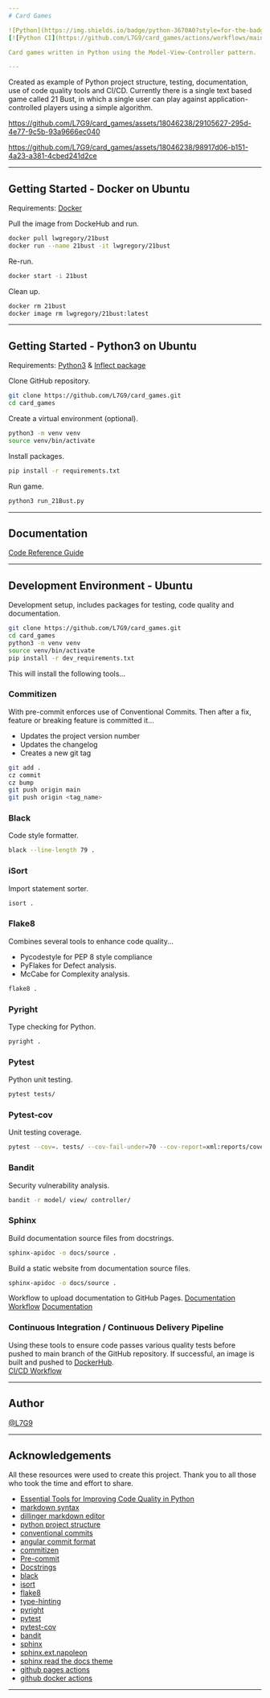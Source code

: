 ```yaml
---
# Card Games

![Python](https://img.shields.io/badge/python-3670A0?style=for-the-badge&logo=python&logoColor=ffdd54) ![Ubuntu](https://img.shields.io/badge/Ubuntu-E95420?style=for-the-badge&logo=ubuntu&logoColor=white)
[![Python CI](https://github.com/L7G9/card_games/actions/workflows/main.yaml/badge.svg)](https://github.com/L7G9/card_games/actions/workflows/main.yaml) [![](https://img.shields.io/github/v/tag/L7G9/card_games?sort=semver)](https://https://github.com/L7G9/card_games/tags) [![](https://img.shields.io/github/license/L7G9/card_games)](https://github.com/L7G9/card_games/blob/main/LICENSE) [![](https://img.shields.io/badge/code%20style-black-000000.svg)](https://github.com/psf/black) [![](https://img.shields.io/badge/security-bandit-yellow.svg)](https://github.com/PyCQA/bandit)

Card games written in Python using the Model-View-Controller pattern.

---
```


Created as example of Python project structure, testing, documentation, use of code quality tools and CI/CD.  Currently there is a single text based game called 21 Bust, in which a single user can play against application-controlled players using a simple algorithm.

https://github.com/L7G9/card_games/assets/18046238/29105627-295d-4e77-9c5b-93a9666ec040


https://github.com/L7G9/card_games/assets/18046238/98917d06-b151-4a23-a381-4cbed241d2ce

---
## Getting Started - Docker on Ubuntu
Requirements: [Docker](https://docs.docker.com/engine/install/ubuntu/)

Pull the image from DockeHub and run.
```bash
docker pull lwgregory/21bust
docker run --name 21bust -it lwgregory/21bust
```
Re-run.
```bash
docker start -i 21bust
```
Clean up.
```bash
docker rm 21bust
docker image rm lwgregory/21bust:latest
```

---

## Getting Started - Python3 on Ubuntu
Requirements: [Python3](https://www.python.org/downloads/) & [Inflect package](https://pypi.org/project/inflect/)

Clone GitHub repository.
```bash
git clone https://github.com/L7G9/card_games.git
cd card_games
```
Create a virtual environment (optional).
```bash
python3 -m venv venv
source venv/bin/activate
```
Install packages.
```bash
pip install -r requirements.txt
```
Run game.
```bash
python3 run_21Bust.py
```

---

## Documentation
[Code Reference Guide](https://l7g9.github.io/card_games/)

---

## Development Environment - Ubuntu
Development setup, includes packages for testing, code quality and documentation.
```bash
git clone https://github.com/L7G9/card_games.git
cd card_games
python3 -m venv venv
source venv/bin/activate
pip install -r dev_requirements.txt
```
This will install the following tools...

### Commitizen
With pre-commit enforces use of Conventional Commits.
Then after a fix, feature or breaking feature is committed it...
  - Updates the project version number
  - Updates the changelog
  - Creates a new git tag
```bash
git add .
cz commit
cz bump
git push origin main
git push origin <tag_name>
```

### Black
Code style formatter.
```bash
black --line-length 79 .
```

### iSort
Import statement sorter.
```bash
isort .
```

### Flake8
Combines several tools to enhance code quality...
- Pycodestyle for PEP 8 style compliance
- PyFlakes for Defect analysis.
- McCabe for Complexity analysis.
```bash
flake8 .
```

### Pyright
Type checking for Python.
```bash
pyright .
```

### Pytest
Python unit testing.
```bash
pytest tests/
```

### Pytest-cov
Unit testing coverage.
```bash
pytest --cov=. tests/ --cov-fail-under=70 --cov-report=xml:reports/coverage.xml
```

### Bandit
Security vulnerability analysis.
```Bash
bandit -r model/ view/ controller/
```

### Sphinx
Build documentation source files from docstrings.
```Bash
sphinx-apidoc -o docs/source .
```
Build a static website from documentation source files.
```Bash
sphinx-apidoc -o docs/source .
```
Workflow to upload documentation to GitHub Pages.
[Documentation Workflow](https://github.com/L7G9/card_games/blob/main/.github/workflows/sphinx.yml)
[Documentation](https://l7g9.github.io/card_games/)

### Continuous Integration / Continuous Delivery Pipeline
Using these tools to ensure code passes various quality tests before pushed to main branch of the GitHub repository.  If successful, an image is built and pushed to [DockerHub](https://hub.docker.com/repository/docker/lwgregory/21bust/general).   
[CI/CD Workflow](https://github.com/L7G9/card_games/blob/main/.github/workflows/main.yaml)

---

## Author
[@L7G9](https://www.github.com/L7G9)

---

## Acknowledgements
All these resources were used to create this project.  Thank you to all those who took the time and effort to share.
- [Essential Tools for Improving Code Quality in Python](https://itnext.io/essential-tools-for-improving-code-quality-in-python-d24ca3b963d4?gi=778eda09d9b7)
- [markdown syntax](https://towardsdatascience.com/the-ultimate-markdown-cheat-sheet-3d3976b31a0)
- [dillinger markdown editor](https://dillinger.io/)
- [python project structure](https://realpython.com/python-application-layouts/)
- [conventional commits](https://www.conventionalcommits.org/en/v1.0.0/)
- [angular commit format](https://github.com/angular/angular/blob/main/CONTRIBUTING.md#commit)
- [commitizen](https://commitizen-tools.github.io/commitizen/)
- [Pre-commit](https://pre-commit.com/)
- [Docstrings](https://github.com/google/styleguide/blob/gh-pages/pyguide.md#38-comments-and-docstrings)
- [black](https://pypi.org/project/black/)
- [isort](https://pycqa.github.io/isort/)
- [flake8](https://pypi.org/project/flake8/)
- [type-hinting](https://docs.python.org/3/library/typing.html)
- [pyright](https://microsoft.github.io/pyright/#/)
- [pytest](https://docs.pytest.org/en/7.3.x/)
- [pytest-cov](https://pypi.org/project/pytest-cov/)
- [bandit](https://pypi.org/project/bandit/)
- [sphinx](https://www.sphinx-doc.org/en/master/)
- [sphinx.ext.napoleon](https://www.sphinx-doc.org/en/master/usage/extensions/napoleon.html)
- [sphinx read the docs theme](https://sphinx-rtd-theme.readthedocs.io/en/stable/)
- [github pages actions](https://github.com/peaceiris/actions-gh-pages)
- [github docker actions](https://docs.docker.com/build/ci/github-actions/)
---

